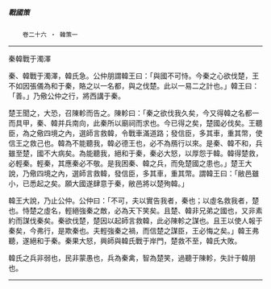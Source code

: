 

##### 戰國策
　　`卷二十六 ‧ 韓策一`

* * *

秦韓戰于濁澤

秦、韓戰于濁澤，韓氏急。公仲朋謂韓王曰：「與國不可恃。今秦之心欲伐楚，王不如因張儀為和于秦，賂之以一名都，與之伐楚。此以一易二之計也。」韓王曰：「善。」乃儆公仲之行，將西講于秦。

楚王聞之，大恐，召陳軫而告之。陳軫曰：「秦之欲伐我久矣，今又得韓之名都一而具甲，秦、韓并兵南向，此秦所以廟祠而求也。今已得之矣，楚國必伐矣。王聽臣，為之儆四境之內，選師言救韓，令戰車滿道路；發信臣，多其車，重其幣，使信王之救己也。韓為不能聽我，韓必德王也，必不為鴈行以來。是秦、韓不和，兵雖至楚，國不大病矣。為能聽我，絕和于秦，秦必大怒，以厚怨于韓。韓得楚救，必輕秦。輕秦，其應秦必不敬。是我困秦、韓之兵，而免楚國之患也。」楚王大說，乃儆四境之內，選師言救韓，發信臣，多其車，重其幣。謂韓王曰：「敝邑雖小，已悉起之矣。願大國遂肆意于秦，敝邑將以楚殉韓。」

韓王大說，乃止公仲。公仲曰：「不可，夫以實告我者，秦也；以虛名救我者，楚也。恃楚之虛名，輕絕強秦之敵，必為天下笑矣。且楚、韓非兄弟之國也，又非素約而謀伐秦矣。秦欲伐楚，楚因以起師言救韓，此必陳軫之謀也。且王以使人報于秦矣，今弗行，是欺秦也。夫輕強秦之禍，而信楚之謀臣，王必悔之矣。」韓王弗聽，遂絕和于秦。秦果大怒，興師與韓氏戰于岸門，楚救不至，韓氏大敗。

韓氏之兵非弱也，民非蒙愚也，兵為秦禽，智為楚笑，過聽于陳軫，失計于韓朋也。

* * *

